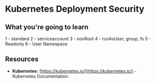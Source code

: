 # Kubernetes Deployment Security



## What you're going to learn

1 - standard
2 - serviceaccount
3 - nonRoot
4 - runAsUser, group, fs
5 - Readonly
6 - User Namespace

## Resources


*   **Kubernetes:** [https://kubernetes.io/](https://kubernetes.io/) - Kubernetes Documentation.

